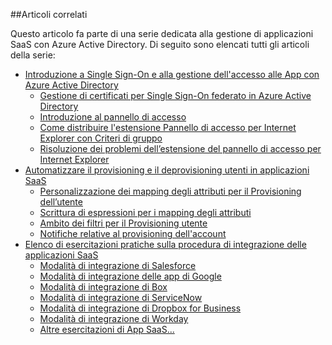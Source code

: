 ##Articoli correlati

Questo articolo fa parte di una serie dedicata alla gestione di applicazioni SaaS con Azure Active Directory. Di seguito sono elencati tutti gli articoli della serie:

- [Introduzione a Single Sign-On e alla gestione dell'accesso alle App con Azure Active Directory](active-directory-appssoaccess-whatis.md)
	- [Gestione di certificati per Single Sign-On federato in Azure Active Directory](active-directory-sso-certs.md)
	- [Introduzione al pannello di accesso](active-directory-saas-access-panel-introduction.md)
	- [Come distribuire l'estensione Pannello di accesso per Internet Explorer con Criteri di gruppo](active-directory-saas-ie-group-policy.md)
	- [Risoluzione dei problemi dell’estensione del pannello di accesso per Internet Explorer](active-directory-saas-ie-troubleshooting.md)
- [Automatizzare il provisioning e il deprovisioning utenti in applicazioni SaaS](active-directory-saas-app-provisioning.md)
	- [Personalizzazione dei mapping degli attributi per il Provisioning dell’utente](active-directory-saas-customizing-attribute-mappings.md)
	- [Scrittura di espressioni per i mapping degli attributi](active-directory-saas-writing-expressions-for-attribute-mappings.md)
	- [Ambito dei filtri per il Provisioning utente](active-directory-saas-scoping-filters.md)
	- [Notifiche relative al provisioning dell'account](active-directory-saas-account-provisioning-notifications.md)
- [Elenco di esercitazioni pratiche sulla procedura di integrazione delle applicazioni SaaS](active-directory-saas-tutorial-list.md)
	- [Modalità di integrazione di Salesforce](active-directory-saas-salesforce-tutorial.md)
	- [Modalità di integrazione delle app di Google](active-directory-saas-google-apps-tutorial.md)
	- [Modalità di integrazione di Box](https://msdn.microsoft.com/library/azure/dn308589.aspx)
	- [Modalità di integrazione di ServiceNow](https://msdn.microsoft.com/library/azure/dn510971.aspx)
	- [Modalità di integrazione di Dropbox for Business](https://msdn.microsoft.com/library/azure/dn510978.aspx)
	- [Modalità di integrazione di Workday](http://go.microsoft.com/fwlink/?LinkId=690250) 
	- [Altre esercitazioni di App SaaS...](active-directory-saas-tutorial-list.md)

<!---HONumber=Oct15_HO3-->